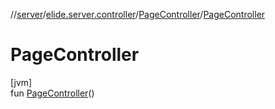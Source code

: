 //[server](../../../index.md)/[elide.server.controller](../index.md)/[PageController](index.md)/[PageController](-page-controller.md)

# PageController

[jvm]\
fun [PageController](-page-controller.md)()
